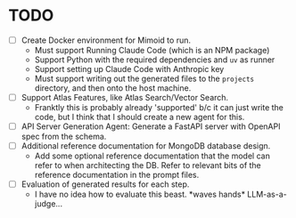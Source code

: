 # TODO

- [ ] Create Docker environment for Mimoid to run.
  - Must support Running Claude Code (which is an NPM package)
  - Support Python with the required dependencies and `uv` as runner
  - Support setting up Claude Code with Anthropic key
  - Must support writing out the generated files to the `projects` directory, and then onto the host machine.
- [ ] Support Atlas Features, like Atlas Search/Vector Search.
  - Franktly this is probably already 'supported' b/c it can just write the code, but I think that I should create a new agent for this.
- [ ] API Server Generation Agent: Generate a FastAPI server with OpenAPI spec from the schema.
- [ ] Additional reference documentation for MongoDB database design.
  - Add some optional reference documentation that the model can refer to when architecting the DB. Refer to relevant bits of the reference documentation in the prompt files. 
- [ ] Evaluation of generated results for each step.
  - I have no idea how to evaluate this beast. \*waves hands\* LLM-as-a-judge...